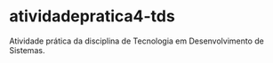 # atividadepratica4-tds
 Atividade prática da disciplina de Tecnologia em Desenvolvimento de Sistemas.
